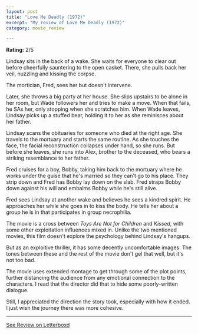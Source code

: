 ```yaml
---
layout: post
title: "Love Me Deadly (1972)"
excerpt: "My review of Love Me Deadly (1972)"
category: movie_review

---
```


**Rating:** 2/5

Lindsay sits in the back of a wake. She waits for everyone to clear out before cheerfully sauntering to the open casket. There, she pulls back her veil, nuzzling and kissing the corpse.

The mortician, Fred, sees her but doesn't intervene.

Later, she throws a big party at her house. She slips upstairs to be alone in her room, but Wade followers her and tries to make a move. When that fails, he SAs her, only stopping when she scratches him. When Wade leaves, Lindsay picks up a stuffed bear, holding it to her as she reminisces about her father.

Lindsay scans the obituaries for someone who died at the right age. She travels to the mortuary and starts the same routine. As she touches the face, the facial reconstruction collapses under hand, so she runs. But before she leaves, she runs into Alex, brother to the deceased, who bears a striking resemblance to her father.

Fred cruises for a boy, Bobby, taking him back to the mortuary where he works under the guise that he's married so they can't go to his place. They strip down and Fred has Bobby lay down on the slab. Fred straps Bobby down against his will and embalms Bobby while he's still alive.

Fred sees Lindsay at another wake and believes he sees a kindred spirit. He approaches her while she goes in to kiss the body. He tells her about a group he is in that participates in group necrophilia.

The movie is a cross between <i>Toys Are Not for Children</i> and <i>Kissed</i>, with some other exploitation influences mixed in. Unlike the two mentioned movies, this film doesn't explore the psychology behind Lindsay's hangups.

But as an exploitive thriller, it has some decently uncomfortable images. The tones between these and the rest of the movie don't gel that well, but it's not too bad.

The movie uses extended montage to get through some of the plot points, further distancing the audience from any emotional connection to the characters. I read that the director did that to hide some poorly-written dialogue.

Still, I appreciated the direction the story took, especially with how it ended. I just wish the journey there was more cohesive.

<hr>

[See Review on Letterboxd](https://boxd.it/5RbJkz)
